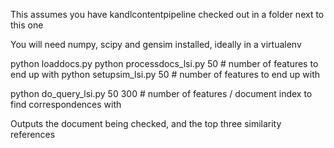 This assumes you have kandlcontentpipeline checked out in a folder next to this one

You will need numpy, scipy and gensim installed, ideally in a virtualenv

python loaddocs.py
python processdocs_lsi.py 50 # number of features to end up with
python setupsim_lsi.py 50   # number of features to end up with

python do_query_lsi.py 50 300 # number of features / document index to find correspondences with


Outputs the document being checked, and the top three similarity references
